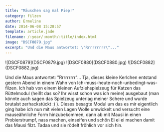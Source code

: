 ```yaml
---
title: "Mäuschen sag mal Piep!"
category: filzen
author: Ermeline
date: 2014-06-08 15:28:57
template: article.jade
filename: /:year/:month/:title/index.html
image: "DSCF0879.jpg"
excerpt: "Und die Maus antwortet: \"Rrrrrrrrr\"..."
---
```


<div class="slideshow_landscape">
![DSCF0879](DSCF0879.jpg)
![DSCF0880](DSCF0880.jpg)
![DSCF0882](DSCF0882.jpg)
</div>

Und die Maus antwortet: "Rrrrrrrrr"... Tja, dieses kleine Kerlchen entstand gestern Abend in einem Wahn von Ich-muss-heute-noch-unbedingt-was-filzen. Ich hab von einem kleinen Aufziehspielzeug für Katzen das Rüttelmodul (heißt das so? Ihr wisst schon was ich meine) ausgebaut (man könnte auch sagen das Spielzeug unterlag meiner Schere und wurde brutalst zerhackstückt :) ). Dieses besagte Modul um das es mir eigentlich ging habe ich nun mit vielen Lagen Wolle umwickelt und versucht eine mauseähnliche Form hinzubekommen, dann ab mit Mausi in einen Probierstrumpf, nass machen, einseifen und schön Ei ei ei machen damit das Mausi filzt. Tadaa und sie rödelt fröhlich vor sich hin.

